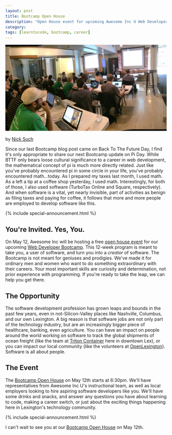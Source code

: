 ```yaml
---
layout: post
title: Bootcamp Open House
description: "Open House event for upcoming Awesome Inc U Web Developer Bootcamp"
category: 
tags: [learntocode, bootcamp, career]
---
```


![A-Inc Web Developer Bootcamp classroom](/img/Awesome-Inc-Membership-2.jpg)

by [Nick Such](https://plus.google.com/+NickSuch/)

Since our last Bootcamp blog post came on Back To The Future Day, I find it's only appropriate to share our next Bootcamp update on Pi Day. While BTTF only bears loose cultural significance to a career in web development, the mathematical concept of pi is much more directly related. Just like you've probably encountered pi in some circle in your life, you've probably encountered math...today. As I prepared my taxes last month, I used math. As a left a tip at a coffee shop yesterday, I used math. Interestingly, for both of those, I also used software (TurboTax Online and Square, respectively). And when software is a vital, yet nearly invisible, part of activities as benign as filing taxes and paying for coffee, it follows that more and more people are employed to develop software like this.

<!--break-->

{% include special-announcement.html %}

## You're Invited. Yes, You.

On May 12, Awesome Inc will be hosting a free [open house event](https://www.eventbrite.com/e/what-is-a-coding-bootcamp-tickets-24488142694) for our upcoming [Web Developer Bootcamp](/interest/bootcamp/). This 12-week program is meant to take you, a user of software, and turn you into a _creator_ of software. The Bootcamp is not meant for geniuses and prodigies. We've made it for ordinary men and women who want to do something extraordinary with their careers. Your most important skills are curiosity and determination, not prior experience with programming. If you're ready to take the leap, we can help you get there.

## The Opportunity

The software development profession has grown leaps and bounds in the past few years, even in not-Silicon-Valley places like Nashville, Columbus, and our own Lexington. A big reason is that software jobs are not only part of the technology industry, but are an increasingly bigger piece of healthcare, banking, even agriculture. You can have an impact on people around the world working on software to track the global shipments of ocean freight (like the team at [Triton Container](https://www.linkedin.com/title/software-engineer-at-triton-container) here in downtown Lex), or you can impact our local community (like the volunteers at [OpenLexington](http://openlexington.org/)). Software is all about people.

## The Event

The [Bootcamp Open House](https://www.eventbrite.com/e/what-is-a-coding-bootcamp-tickets-24488142694) on May 12th starts at 6:30pm. We'll have representatives from Awesome Inc U's instructional team, as well as local employers looking to hire aspiring software developers like you. We'll have some drinks and snacks, and answer any questions you have about learning to code, making a career switch, or just about the exciting things happening here in Lexington's technology community.

{% include special-announcement.html %}

I can't wait to see you at our [Bootcamp Open House](https://www.eventbrite.com/e/what-is-a-coding-bootcamp-tickets-24488142694) on May 12th.

<div class="a2a_kit a2a_kit_size_32 a2a_default_style">
	<a class="a2a_dd" href="https://www.addtoany.com/share"></a>
	<a class="a2a_button_facebook"></a>
	<a class="a2a_button_twitter"></a>
	<a class="a2a_button_linkedin"></a>
</div>
<script async src="https://static.addtoany.com/menu/page.js"></script>